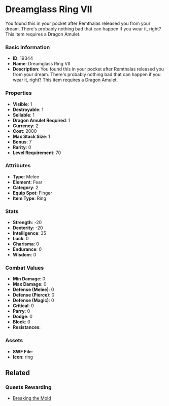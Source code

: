 # Dreamglass Ring VII

You found this in your pocket after Remthalas released you from your dream. There's probably nothing bad that can happen if you wear it, right? This item requires a Dragon Amulet.

### Basic Information

- **ID**: 19344
- **Name**: Dreamglass Ring VII
- **Description**: You found this in your pocket after Remthalas released you from your dream. There&#039;s probably nothing bad that can happen if you wear it, right? This item requires a Dragon Amulet.

### Properties

- **Visible**: 1
- **Destroyable**: 1
- **Sellable**: 1
- **Dragon Amulet Required**: 1
- **Currency**: 2
- **Cost**: 2000
- **Max Stack Size**: 1
- **Bonus**: 7
- **Rarity**: 0
- **Level Requirement**: 70

### Attributes

- **Type**: Melee
- **Element**: Fear
- **Category**: 2
- **Equip Spot**: Finger
- **Item Type**: Ring

### Stats

- **Strength**: -20
- **Dexterity**: -20
- **Intelligence**: 35
- **Luck**: 0
- **Charisma**: 0
- **Endurance**: 0
- **Wisdom**: 0

### Combat Values

- **Min Damage**: 0
- **Max Damage**: 0
- **Defense (Melee)**: 0
- **Defense (Pierce)**: 0
- **Defense (Magic)**: 0
- **Critical**: 0
- **Parry**: 0
- **Dodge**: 0
- **Block**: 0
- **Resistances**: 

### Assets

- **SWF File**: 
- **Icon**: ring

## Related

### Quests Rewarding

- [Breaking the Mold](../quests/1678-breaking-the-mold.md)

